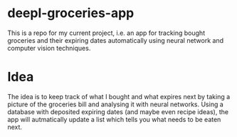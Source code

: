 # deepl-groceries-app

This is a repo for my current project, i.e. an app for tracking bought groceries and their expiring dates automatically using neural network and computer vision techniques.

# Idea

The idea is to keep track of what I bought and what expires next by taking a picture of the groceries bill and analysing it with neural networks. Using a database with deposited expiring dates (and maybe even recipe ideas), the app will autmatically update a list which tells you what needs to be eaten next.
